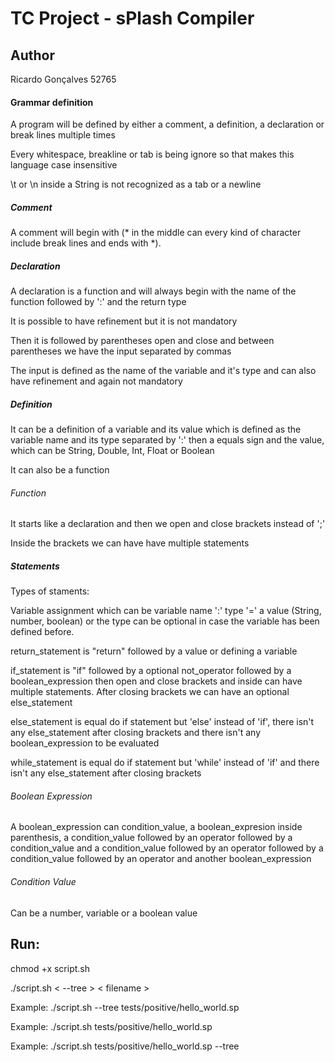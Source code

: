 # TC Project - sPlash Compiler

## Author
Ricardo Gonçalves 52765

#### Grammar definition
A program will be defined by either a comment, a definition, a declaration or break lines multiple times

Every whitespace, breakline or tab is being ignore so that makes this language case insensitive

\t or \n inside a String is not recognized as a tab or a newline

##### Comment
A comment will begin with (* in the middle can every kind of character include break lines and ends with *). 

##### Declaration
A declaration is a function and will always begin with the name of the function followed by ':' and the return type

It is possible to have refinement but it is not mandatory

Then it is followed by parentheses open and close and between parentheses we have the input separated by commas

The input is defined as the name of the variable and it's type and can also have refinement and again not mandatory

##### Definition
It can be a definition of a variable and its value which is defined as the variable name and its type separated by ':' then a equals sign and the value, which can be String, Double, Int, Float or Boolean

It can also be a function

###### Function
It starts like a declaration and then we open and close brackets instead of ';'

Inside the brackets we can have have multiple statements

##### Statements
Types of staments: 

Variable assignment which can be variable name ':' type '=' a value (String, number, boolean) or the type can be optional in case the variable has been defined before.

return_statement is "return" followed by a value or defining a variable

if_statement is "if" followed by a optional not_operator followed by a boolean_expression then open and close brackets and inside can have multiple statements. After closing brackets we can have an optional else_statement

else_statement is equal do if statement but 'else' instead of 'if', there isn't any else_statement after closing brackets and there isn't any boolean_expression to be evaluated

while_statement is equal do if statement but 'while' instead of 'if' and there isn't any else_statement after closing brackets

###### Boolean Expression

A boolean_expression can condition_value, a boolean_expresion inside parenthesis, a condition_value followed by an operator followed by a condition_value and a condition_value followed by an operator followed by a condition_value followed by an operator and another boolean_expression

###### Condition Value

Can be a number, variable or a boolean value

## Run:

chmod +x script.sh

./script.sh < --tree > < filename >

Example: ./script.sh --tree tests/positive/hello_world.sp

Example: ./script.sh tests/positive/hello_world.sp

Example: ./script.sh tests/positive/hello_world.sp --tree
